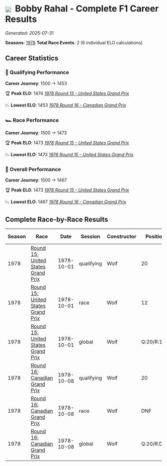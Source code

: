 # <img src="https://upload.wikimedia.org/wikipedia/commons/a/a4/Flag_of_the_United_States.svg" alt="United States" width="20" height="auto" style="vertical-align: middle; margin-right: 5px;" onerror="this.outerHTML='🇺🇸'; this.style.marginRight='5px';"/> Bobby Rahal - Complete F1 Career Results

*Generated: 2025-07-31*

**Seasons**: [1978](../seasons/1978-season-report)
**Total Race Events**: 2 (6 individual ELO calculations)

## Career Statistics

### 🏁 Qualifying Performance
**Career Journey**: 1500 → 1453

🏆 **Peak ELO**: 1474
   *[1978 Round 15 - United States Grand Prix](../seasons/1978-season-report#round-15-united-states-grand-prix)*

📉 **Lowest ELO**: 1453
   *[1978 Round 16 - Canadian Grand Prix](../seasons/1978-season-report#round-16-canadian-grand-prix)*

### 🏎️ Race Performance
**Career Journey**: 1500 → 1473

🏆 **Peak ELO**: 1473
   *[1978 Round 15 - United States Grand Prix](../seasons/1978-season-report#round-15-united-states-grand-prix)*

📉 **Lowest ELO**: 1473
   *[1978 Round 15 - United States Grand Prix](../seasons/1978-season-report#round-15-united-states-grand-prix)*

### 🌟 Overall Performance
**Career Journey**: 1500 → 1467

🏆 **Peak ELO**: 1473
   *[1978 Round 15 - United States Grand Prix](../seasons/1978-season-report#round-15-united-states-grand-prix)*

📉 **Lowest ELO**: 1467
   *[1978 Round 16 - Canadian Grand Prix](../seasons/1978-season-report#round-16-canadian-grand-prix)*


## Complete Race-by-Race Results

| Season | Race | Date | Session | Constructor | Position | Starting ELO | ELO Change | Final ELO | Teammate |
|--------|------|------|---------|-------------|----------|--------------|------------|-----------|----------|
| 1978 | [Round 15: United States Grand Prix](../seasons/1978-season-report#round-15-united-states-grand-prix) | 1978-10-01 | qualifying | Wolf | 20 | 1500 | -26 | 1474 | Jody Scheckter |
| 1978 | [Round 15: United States Grand Prix](../seasons/1978-season-report#round-15-united-states-grand-prix) | 1978-10-01 | race | Wolf | 12 | 1500 | -27 | 1473 | Jody Scheckter |
| 1978 | [Round 15: United States Grand Prix](../seasons/1978-season-report#round-15-united-states-grand-prix) | 1978-10-01 | global | Wolf | Q:20/R:12 | 1500 | -27 | 1473 | Jody Scheckter |
| 1978 | [Round 16: Canadian Grand Prix](../seasons/1978-season-report#round-16-canadian-grand-prix) | 1978-10-08 | qualifying | Wolf | 20 | 1474 | -21 | 1453 | Jody Scheckter |
| 1978 | [Round 16: Canadian Grand Prix](../seasons/1978-season-report#round-16-canadian-grand-prix) | 1978-10-08 | race | Wolf | DNF | 1473 | N/A | 1473 | Jody Scheckter |
| 1978 | [Round 16: Canadian Grand Prix](../seasons/1978-season-report#round-16-canadian-grand-prix) | 1978-10-08 | global | Wolf | Q:20/R:DNF | 1473 | -6 | 1467 | Jody Scheckter |
